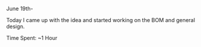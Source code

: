 June 19th-

Today I came up with the idea and started working on the BOM and general design. 

Time Spent: ~1 Hour
